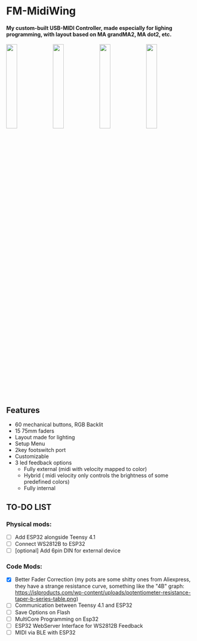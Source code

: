 # FM-MidiWing

#### My custom-built USB-MIDI Controller, made especially for lighing programming, with layout based on MA grandMA2, MA dot2, etc.

<p>
  <img src="photos/top 1.png" width="24%">
  <img src="photos/top 2.png" width="24%">
  <img src="photos/low right angle.png" width="24%">
  <img src="photos/inside low rows.png" width="24%">
</p>

## Features
 - 60 mechanical buttons, RGB Backlit
 - 15 75mm faders
 - Layout made for lighting
 - Setup Menu
 - 2key footswitch port
 - Customizable 
 - 3 led feedback options
    - Fully external (midi with velocity mapped to color)
    - Hybrid ( midi velocity only controls the brightness of some predefined colors)
    - Fully internal

## TO-DO LIST
 
### Physical mods:
- [ ] Add ESP32 alongside Teensy 4.1
- [ ] Connect WS2812B to ESP32
- [ ] [optional] Add 6pin DIN for external device

### Code Mods:
- [x] Better Fader Correction (my pots are some shitty ones from Aliexpress, they have a strange resistance curve, something like the "4B" graph: https://islproducts.com/wp-content/uploads/potentiometer-resistance-taper-b-series-table.png)
- [ ] Communication between Teensy 4.1 and ESP32 
- [ ] Save Options on Flash
- [ ] MultiCore Programming on Esp32
- [ ] ESP32 WebServer Interface for WS2812B Feedback
- [ ] MIDI via BLE with ESP32
